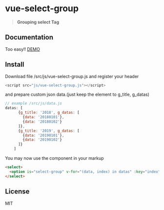# vue-select-group

> **Grouping select Tag**

## Documentation
Too easy!!
[DEMO](https://crackerjackij.github.io/vue-select-group/index.html)

## Install
Download file /src/js/vue-select-group.js
and register your header
```js
<script src="js/vue-select-group.js"></script>
```

and prepare custom json data.(just keep the element to g_title, g_datas)
```js
// example /src/js/data.js
datas: [
      {g_title: '2018', g_datas: [
        {data: '20180101'},
        {data: '20180102'}
      ]},
      {g_title: '2019', g_datas: [
        {data: '20190101'},
        {data: '20190102'}
      ]}
    ]
```

You may now use the component in your markup

```html
<select>
  <option is="select-group" v-for="(data, index) in datas" :key="index" :params="data"></option>
</select>
```
## License
MIT
